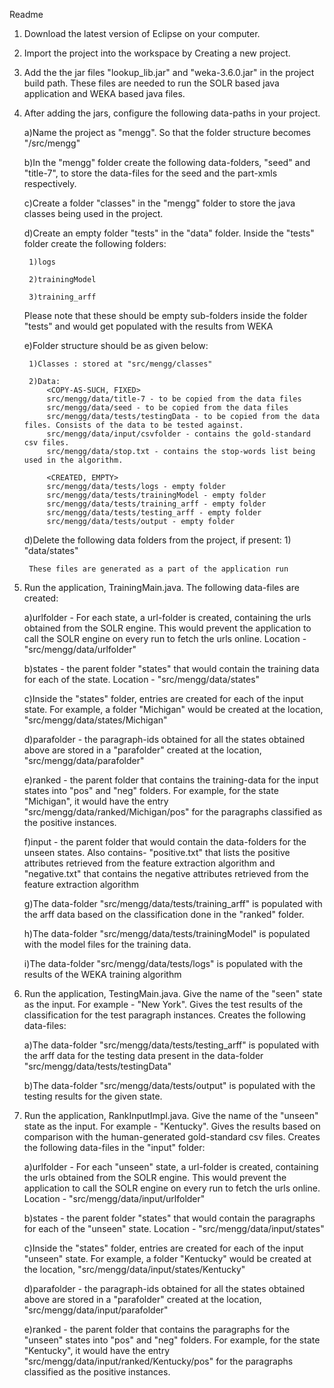 Readme

1. Download the latest version of Eclipse on your computer.

2. Import the project into the workspace by Creating a new project.

3. Add the the jar files "lookup_lib.jar" and "weka-3.6.0.jar" in the project build path. These files are needed to run the SOLR based java application and WEKA based java files.



4. After adding the jars, configure the following data-paths in your project.
	
	a)Name the project as "mengg". So that the folder structure becomes  "/src/mengg"
	
	b)In the "mengg" folder create the following data-folders, "seed" and "title-7", to store the data-files for the 	seed and the part-xmls respectively.
	
	c)Create a folder "classes" in the "mengg" folder to store the java classes being used in the project.
	
	d)Create an empty folder "tests" in the "data" folder. Inside the "tests" folder create the following folders:
		
		1)logs
		
		2)trainingModel
		
		3)training_arff

	  Please note that these should be empty sub-folders inside the folder "tests" and would get populated with the           results from WEKA

	e)Folder structure should be as given below:
		
		1)Classes : stored at "src/mengg/classes"
		
		2)Data: 
			<COPY-AS-SUCH, FIXED>
			src/mengg/data/title-7 - to be copied from the data files
			src/mengg/data/seed - to be copied from the data files
			src/mengg/data/tests/testingData - to be copied from the data files. Consists of the data to be tested against.
			src/mengg/data/input/csvfolder - contains the gold-standard csv files. 
			src/mengg/data/stop.txt - contains the stop-words list being used in the algorithm.
			
			<CREATED, EMPTY>
			src/mengg/data/tests/logs - empty folder
			src/mengg/data/tests/trainingModel - empty folder
			src/mengg/data/tests/training_arff - empty folder
			src/mengg/data/tests/testing_arff - empty folder
			src/mengg/data/tests/output - empty folder

	d)Delete the following data folders from the project, if present:
		1) "data/states"
		
		These files are generated as a part of the application run



5. Run the application, TrainingMain.java. The following data-files are created:
	
	a)urlfolder - For each state, a url-folder is created, containing the urls obtained from the SOLR engine. This 		would prevent the application to call the SOLR engine on every run to fetch the urls online.
	Location - "src/mengg/data/urlfolder"
	
	b)states - the parent folder "states" that would contain the training data for each of the state.
	Location - "src/mengg/data/states"

	c)Inside the "states" folder, entries are created for each of the input state. For example, a folder "Michigan" 	would be created at the location, 
	"src/mengg/data/states/Michigan"

	d)parafolder - the paragraph-ids obtained for all the states obtained above are stored in a "parafolder" created 	at the location,
	"src/mengg/data/parafolder"

	e)ranked - the parent folder that contains the training-data for the input states into "pos" and "neg" folders. 	For example, for the state "Michigan",
	it would have the entry "src/mengg/data/ranked/Michigan/pos" for the paragraphs classified as the positive 		instances.

	f)input - the parent folder that would contain the data-folders for the unseen states.
	Also contains- "positive.txt" that lists the positive attributes retrieved from the feature extraction algorithm 	and "negative.txt" that contains the negative attributes retrieved from the feature extraction algorithm

	g)The data-folder "src/mengg/data/tests/training_arff" is populated with the arff data based on the 			classification done in the "ranked" folder.

	h)The data-folder "src/mengg/data/tests/trainingModel" is populated with the model files for the training data.

	i)The data-folder "src/mengg/data/tests/logs" is populated with the results of the WEKA training algorithm

	

6. Run the application, TestingMain.java. Give the name of the "seen" state as the input. For example - "New York". 
   Gives the test results of the classification for the test paragraph instances. 
   Creates the following data-files:
  
	a)The data-folder "src/mengg/data/tests/testing_arff" is populated with the arff data for the testing data 		present in the data-folder
	"src/mengg/data/tests/testingData"
  
  	b)The data-folder "src/mengg/data/tests/output" is populated with the testing results for the given state.



7. Run the application, RankInputImpl.java. Give the name of the "unseen" state as the input. For example - "Kentucky".
   Gives the results based on comparison with the human-generated gold-standard csv files. 
   Creates the following data-files in the "input" folder:

	a)urlfolder - For each "unseen" state, a url-folder is created, containing the urls obtained from the SOLR 		engine. This would prevent the application to call the SOLR engine on every run to fetch the urls online.
	Location - "src/mengg/data/input/urlfolder"
	
	b)states - the parent folder "states" that would contain the paragraphs for each of the "unseen" state.
	Location - "src/mengg/data/input/states"

	c)Inside the "states" folder, entries are created for each of the input "unseen" state. For example, a folder           "Kentucky" would be created at the location, 
  	"src/mengg/data/input/states/Kentucky"

	d)parafolder - the paragraph-ids obtained for all the states obtained above are stored in a "parafolder" created 	at the location,
  	"src/mengg/data/input/parafolder"

	e)ranked - the parent folder that contains the paragraphs for the "unseen" states into "pos" and "neg" folders. 	For example, for the state "Kentucky",
  	it would have the entry "src/mengg/data/input/ranked/Kentucky/pos" for the paragraphs classified as the positive        	instances.


